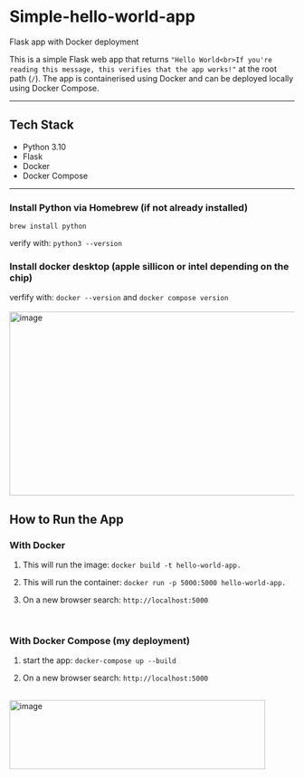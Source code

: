 # Simple-hello-world-app
Flask app with Docker deployment

This is a simple Flask web app that returns `"Hello World<br>If you're reading this message, this verifies that the app works!"` at the root path (`/`). The app is containerised using Docker and can be deployed locally using Docker Compose.

---

## Tech Stack

- Python 3.10
- Flask
- Docker
- Docker Compose

---

### Install Python via Homebrew (if not already installed)
`brew install python`

verify with: `python3 --version`
<br>
### Install docker desktop (apple sillicon or intel depending on the chip)
verfify with: `docker --version` and `docker compose version`
<br>
<br>
<img width="921" height="325" alt="image" src="https://github.com/user-attachments/assets/6000b0a3-3dda-4992-ae82-7c0084c6e892" />
<br>
## How to Run the App

### With Docker
1. This will run the image:
`docker build -t hello-world-app.`


2. This will run the container:
`docker run -p 5000:5000 hello-world-app.`

3. On a new browser search: 
`http://localhost:5000`
<br>

### With Docker Compose (my deployment)
1. start the app:
`docker-compose up --build`

2. On a new browser search: 
`http://localhost:5000`

<br>
<img width="452" height="122" alt="image" src="https://github.com/user-attachments/assets/f277c3ca-60fb-4723-bff7-7ec10a160b97" />
